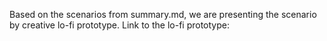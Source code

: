 Based on the scenarios from summary.md, we are presenting the scenario by creative lo-fi prototype.
Link to the lo-fi prototype: 

